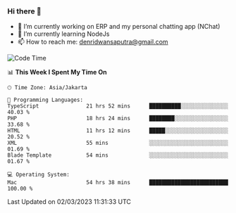### Hi there 👋

- 🔭 I’m currently working on ERP and my personal chatting app (NChat)
- 🌱 I’m currently learning NodeJs
- 📫 How to reach me: denridwansaputra@gmail.com


<!--START_SECTION:waka-->
![Code Time](http://img.shields.io/badge/Code%20Time-2%2C730%20hrs%2030%20mins-blue)

📊 **This Week I Spent My Time On** 

```text
🕑︎ Time Zone: Asia/Jakarta

💬 Programming Languages: 
TypeScript               21 hrs 52 mins      ██████████░░░░░░░░░░░░░░░   40.03 % 
PHP                      18 hrs 24 mins      ████████░░░░░░░░░░░░░░░░░   33.68 % 
HTML                     11 hrs 12 mins      █████░░░░░░░░░░░░░░░░░░░░   20.52 % 
XML                      55 mins             ░░░░░░░░░░░░░░░░░░░░░░░░░   01.69 % 
Blade Template           54 mins             ░░░░░░░░░░░░░░░░░░░░░░░░░   01.67 % 

💻 Operating System: 
Mac                      54 hrs 38 mins      █████████████████████████   100.00 % 
```


 Last Updated on 02/03/2023 11:31:33 UTC
<!--END_SECTION:waka-->
